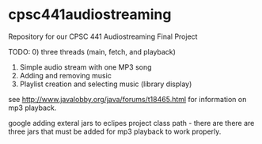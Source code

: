 # cpsc441audiostreaming
Repository for our CPSC 441 Audiostreaming Final Project

TODO:
0) three threads (main, fetch, and playback)
1) Simple audio stream with one MP3 song
2) Adding and removing music
3) Playlist creation and selecting music (library display)

see http://www.javalobby.org/java/forums/t18465.html for information on mp3 playback.

google adding exteral jars to eclipes project class path - there are there are three jars that must be added for mp3 playback to work properly.
